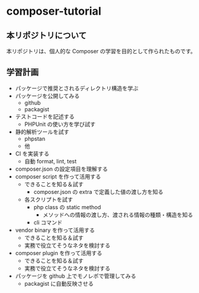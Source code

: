 # composer-tutorial

## 本リポジトリについて

本リポジトリは、個人的な Composer の学習を目的として作られたものです。

## 学習計画

- パッケージで推奨とされるディレクトリ構造を学ぶ
- パッケージを公開してみる
  - github
  - packagist
- テストコードを記述する
  - PHPUnit の使い方を学び試す
- 静的解析ツールを試す
  - phpstan
  - 他
- CI を実装する
  - 自動 format, lint, test
- composer.json の設定項目を理解する
- composer script を作って活用する
  - できることを知る＆試す
    - composer.json の extra で定義した値の渡し方を知る
  - 各スクリプトを試す
    - php class の static method
      - メソッドへの情報の渡し方、渡される情報の種類・構造を知る
    - cli コマンド
- vendor binary を作って活用する
  - できることを知る＆試す
  - 実務で役立てそうなネタを検討する
- composer plugin を作って活用する
  - できることを知る＆試す
  - 実務で役立てそうなネタを検討する
- パッケージを github 上でモノレポで管理してみる
  - packagist に自動反映させる
